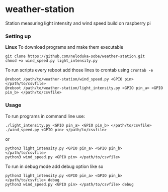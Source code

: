 # weather-station
Station measuring light intensity and wind speed build on raspberry pi

### Setting up
**Linux**
To download programs and make them executable 
```
git clone https://github.com/neloduka-sobe/weather-station.git
chmod +x wind_speed.py light_intensity.py
```
To run scripts every reboot add those lines to crontab using `crontab -e`
```
@reboot /path/to/weather-station/wind_speed.py <GPIO pin> </path/to/csvfile>
@reboot /path/to/weather-station/light_intensity.py <GPIO pin_a> <GPIO pin_b> </path/to/csvfile>
```

### Usage
To run programs in command line use:
```
./light_intensity.py <GPIO pin_a> <GPIO pin_b> </path/to/csvfile>
./wind_speed.py <GPIO pin> </path/to/csvfile>
```
or
```
python3 light_intensity.py <GPIO pin_a> <GPIO pin_b> </path/to/csvfile>
python3 wind_speed.py <GPIO pin> </path/to/csvfile>
```
To  run in debug mode add debug option like so
```
python3 light_intensity.py <GPIO pin_a> <GPIO pin_b> </path/to/csvfile> debug
python3 wind_speed.py <GPIO pin> </path/to/csvfile> debug
```

